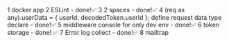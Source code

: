 1 docker app
2 ESLint - done!✅
3 2 spaces - done!✅
4 (req as any).userData = { userId: decodedToken.userId }; 
  define request data type declare - done!✅
5 middleware console for only dev env - done!✅
6 token storage - done! ✅
7 Error log collect - done!✅
8 mailtrap

